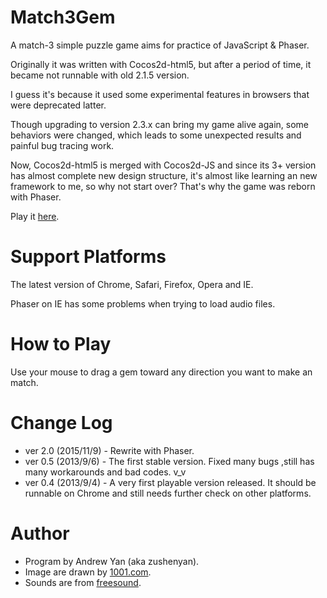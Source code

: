 Match3Gem
=========
A match-3 simple puzzle game aims for practice of JavaScript & Phaser.

Originally it was written with Cocos2d-html5, but after a period of time, it became not runnable with old 2.1.5 version.

I guess it's because it used some experimental features in browsers that were deprecated latter.

Though upgrading to version 2.3.x can bring my game alive again, some behaviors were changed, which leads to some unexpected results and painful bug tracing work.

Now, Cocos2d-html5 is merged with Cocos2d-JS and since its 3+ version has almost complete new design structure, it's almost like learning an new framework to me, so why not start over? That's why the game was reborn with Phaser.

Play it [here](http://zushenyan.github.io/Match3Gem/dist/html/index.html).

Support Platforms
===
The latest version of Chrome, Safari, Firefox, Opera and IE.

Phaser on IE has some problems when trying to load audio files.

How to Play
===
Use your mouse to drag a gem toward any direction you want to make an match.

Change Log
===
* ver 2.0 (2015/11/9) - Rewrite with Phaser.
* ver 0.5 (2013/9/6) - The first stable version. Fixed many bugs ,still has many workarounds and bad codes. v_v
* ver 0.4 (2013/9/4) - A very first playable version released. It should be runnable on Chrome and still needs further check on other platforms.

Author
===
* Program by Andrew Yan (aka zushenyan).
* Image are drawn by [1001.com](http://1001.com).
* Sounds are from [freesound](http://www.freesound.org).
